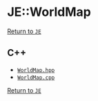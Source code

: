 # JE::WorldMap

[Return to `JE`](/docs/je.md)

## C++

- [`WorldMap.hpp`](/src/je/WorldMap.hpp)
- [`WorldMap.cpp`](/src/je/WorldMap.cpp)

[Return to `JE`](/docs/je.md)